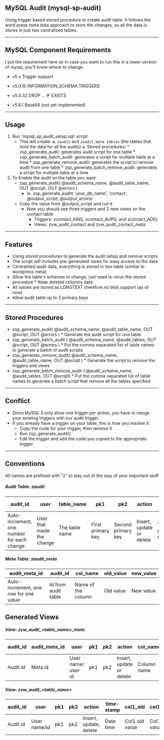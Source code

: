 ## MySQL Audit (mysql-sp-audit)
Using trigger based stored procedure to create audit table. It follows the word press meta data approach to store the changes, so all the data is stores in just two centralized tables.

---
## MySQL Component Requirements
I put the requirement here so in case you want to run this in a lower version of mysql, you'll know where to change.

* v5.x         Trigger support
* v5.0.10   INFORMATION_SCHEMA.TRIGGERS
* v5.0.32   DROP ... IF EXISTS

* v5.6.1     Base64 (not yet implemented)

---
## Usage
1. Run 'mysql_sp_audit_setup.sql' script. 
	* This will create:
		a. `zaudit` and `zaudit_meta tables` (the tables that hold the data for all the audits)
		a. Stored procedures:
			* zsp_generate_audit: generates audit script for one table
			* zsp_generate_batch_audit: generates a script for multiple table at a time
			* zsp_generate_remove_audit: generates the script to remove audit from one table
			* zsp_generate_batch_remove_audit: generates a script for multiple table at a time
1. To Enable the audit on the table you want.
	* zsp_generate_audit( @audit_schema_name, @audit_table_name, OUT @script, OUT @errors )
		* ie. zsp_generate_audit( 'your_db_name', 'contact', @output_script, @output_errors)
	* Copy the value from @output_script and run it
		* Now you should see three triggers and 2 new views on the contact table
			* Triggers: zcontact_AINS, zcontact_AUPD, and zcontact_ADEL
			* Views: zvw_audit_contact and zvw_audit_contact_meta

---
## Features
* Using stored procedures to generate the audit setup and remove scripts
* The script will includes pre-generated views for easy access to the data
* Centralized audit data, everything is stored in two table (similar to wordpress meta)
* Allow the table's schemas to change, just need to rerun the stored procedure
      * Keep deleted columns data
* All values are stored as LONGTEXT therefore no blob support (as of now)
* Allow audit table up to 2 primary keys      


---
## Stored Procedures
* zsp_generate_audit( @audit_schema_name, @audit_table_name, OUT @script, OUT @errors )
      * Generate the audit script for one table
* zsp_generate_batch_audit ( @audit_schema_name, @audit_tables, OUT @script, OUT @errors )
      * Put the comma separated list of table names to generate a batch of audit scripts
* zsp_generate_remove_audit( @audit_schema_name, @audit_table_name, OUT @script )
      * Generate the script to remove the triggers and views
* zsp_generate_batch_remove_audit ( @audit_schema_name, @audit_tables, OUT @script)
      * Put the comma separated list of table names to generate a batch script that remove all the tables specified
	  
---
## Conflict
* Since MySQL 5 only allow one trigger per action, you have to merge your existing triggers with our audit trigger.
* If you already have a trigger on your table, this is how you resolve it:
	 * Copy the code for your trigger, then remove it 
	 * Run zsp_generate_audit()
	 * Edit the trigger and add the code you copied to the appropriate trigger	 

---
## Conventions
All names are prefixed with "z" to stay out of the way of your important stuff

##### Audit Table: zaudit

|audit_id  	|user |table_name |pk1  	|pk2  	|action  	|time-stamp  |
|---	|---	|---	|---	|---	|---	|---	|
|Auto-increment, one number for each change  	|User that made the change |The table name |First primary key  	|Second primary key  	|Insert, update or delete  	|Time the changed occurred  	|

##### Meta Table: zaudit_meta

|audit_meta_id  	|audit_id  	|col_name  	|old_value  	|new_value  	|
|---	|---	|---	|---	|---	|
|Auto-increment, one row for one value  	|Id from audit table  	|Name of the column  	|Old value  	|New value  	|

## Generated Views

##### View: zvw_audit_\<table_name\>_meta

|audit_id  	|audit_meta_id  	|user |pk1  	|pk2  	|action  	|col_name  	|old_value  	|new_value |time-stamp |
|---	|---	|---	|---	|---	|---	|---	|---	|---	|---	|
|Audit id  	|Meta id  	|User name/ user id |pk1  	|pk2  	|Insert, update or delete  	|Column name |Old value  	|New value |Date time  	|

##### View: zvw_audit_\<table_name\>

|audit_id  	|user |pk1  	|pk2  	|action  	|time-stamp |col1_old  	|col1_new  	|col2_old  	|col2_new|
|---	|---	|---	|---	|---	|---	|---	|---	|---	|---	|
|Audit id  	|User name/id |pk1  	|pk2  	|Insert, update, delete  	|Date time  	|Col1 old value  	|Col1 new value  	|Col2 old value  	|Col2 new value  	|


